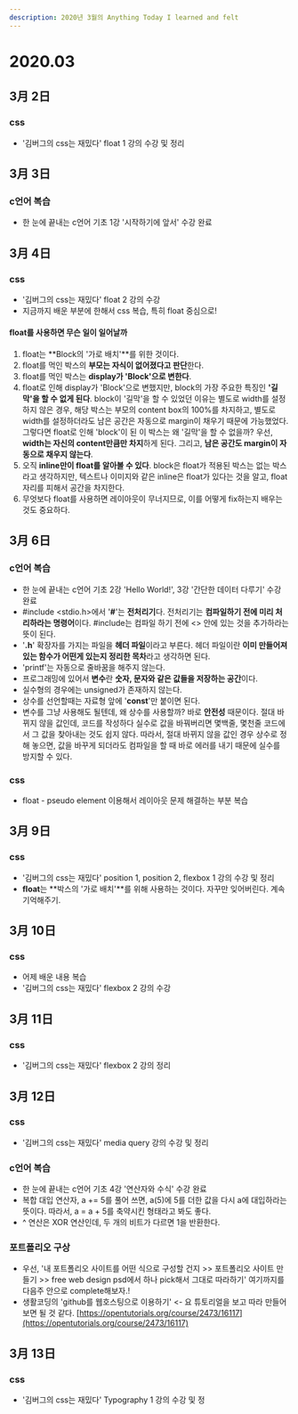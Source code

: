 ```yaml
---
description: 2020년 3월의 Anything Today I learned and felt
---
```


# 2020.03

##  3月 2日

### css

* '김버그의 css는 재밌다' float 1 강의 수강 및 정리

## 3月 3日

### c언어 복습 

* 한 눈에 끝내는 c언어 기초 1강 '시작하기에 앞서' 수강 완료

## 3月 4日

### css

* '김버그의 css는 재밌다' float 2 강의 수강 
* 지금까지 배운 부분에 한해서 css 복습, 특히 float 중심으로! 

#### float를 사용하면 무슨 일이 일어날까

1. float는 **Block의 '가로 배치'**를 위한 것이다. 
2. float를 먹인 박스의 **부모는 자식이 없어졌다고 판단**한다. 
3. float를 먹인 박스는 **display가 'Block'으로 변한다**. 
4. float로 인해 display가 'Block'으로 변했지만, block의 가장 주요한 특징인 **'길막'을 할 수 없게 된다**. block이 '길막'을 할 수 있었던 이유는 별도로 width를 설정하지 않은 경우, 해당 박스는 부모의 content box의 100%를 차지하고, 별도로 width를 설정하더라도 남은 공간은 자동으로 margin이 채우기 때문에 가능했었다. 그렇다면 float로 인해 'block'이 된 이 박스는 왜 '길막'을 할 수 없을까? 우선, **width는 자신의 content만큼만 차지**하게 된다. 그리고, **남은 공간도 margin이 자동으로 채우지 않는다**. 
5. 오직 **inline만이 float를 알아볼 수 있다**. block은 float가 적용된 박스는 없는 박스라고 생각하지만, 텍스트나 이미지와 같은 inline은 float가 있다는 것을 알고, float 자리를 피해서 공간을 차지한다. 
6. 무엇보다 float를 사용하면 레이아웃이 무너지므로, 이를 어떻게 fix하는지 배우는 것도 중요하다. 

## 3月 6日

### c언어 복습

* 한 눈에 끝내는 c언어 기초 2강 'Hello World!', 3강 '간단한 데이터 다루기' 수강 완료
* \#include &lt;stdio.h&gt;에서 '**\#**'는 **전처리기**다. 전처리기는 **컴파일하기 전에 미리 처리하라는 명령어**이다. \#include는 컴파일 하기 전에 &lt;&gt; 안에 있는 것을 추가하라는 뜻이 된다. 
* '**.h**' 확장자를 가지는 파일을 **헤더 파일**이라고 부른다. 헤더 파일이란 **이미 만들어져 있는 함수가 어떤게 있는지 정리한 목차**라고 생각하면 된다. 
* 'printf'는 자동으로 줄바꿈을 해주지 않는다. 
* 프로그래밍에 있어서 **변수**란 **숫자, 문자와 같은 값들을 저장하는 공간**이다. 
* 실수형의 경우에는 unsigned가 존재하지 않는다. 
* 상수를 선언할때는 자료형 앞에 '**const**'만 붙이면 된다. 
* 변수를 그냥 사용해도 될텐데, 왜 상수를 사용할까? 바로 **안전성** 때문이다. 절대 바뀌지 않을 값인데, 코드를 작성하다 실수로 값을 바꿔버리면 몇백줄, 몇천줄 코드에서 그 값을 찾아내는 것도 쉽지 않다. 따라서, 절대 바뀌지 않을 값인 경우 상수로 정해 놓으면, 값을 바꾸게 되더라도 컴파일을 할 때 바로 에러를  내기 때문에 실수를 방지할 수 있다. 

### css

* float - pseudo element 이용해서 레이아웃 문제 해결하는 부분 복습 

## 3月 9日

### css

* '김버그의 css는 재밌다' position 1, position 2, flexbox 1 강의 수강 및 정리
* **float**는 **박스의 '가로 배치'**를 위해 사용하는 것이다. 자꾸만 잊어버린다. 계속 기억해주기. 

## 3月 10日

### css

* 어제 배운 내용 복습
* '김버그의 css는 재밌다' flexbox 2 강의 수강

## 3月 11日

### css

* '김버그의 css는 재밌다' flexbox 2 강의 정리

## 3月 12日

### css

* '김버그의 css는 재밌다' media query 강의 수강 및 정리

### c언어 복습

* 한 눈에 끝내는 c언어 기초 4강 '연산자와 수식' 수강 완료
* 복합 대입 연산자, a += 5를 풀어 쓰면, a\(5\)에 5를 더한 값을 다시 a에 대입하라는 뜻이다. 따라서, a = a + 5를 축약시킨 형태라고 봐도 좋다. 
* ^ 연산은 XOR 연산인데, 두 개의 비트가 다르면 1을 반환한다. 

### 포트폴리오 구상

* 우선, '내 포트폴리오 사이트를 어떤 식으로 구성할 건지 &gt;&gt; 포트폴리오 사이트 만들기 &gt;&gt; free web design psd에서 하나 pick해서 그대로 따라하기' 여기까지를 다음주 안으로 complete해보자.!
* 생활코딩의 'github를 웹호스팅으로 이용하기' &lt;- 요 튜토리얼을 보고 따라 만들어보면 될 것 같다. [https://opentutorials.org/course/2473/16117](https://opentutorials.org/course/2473/16117)

## 3月 13日

### css

* '김버그의 css는 재밌다' Typography 1 강의 수강 및 정

### 

